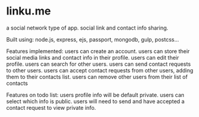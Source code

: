 # linku.me
a social network type of app.  social link and contact info sharing.

Built using:
node.js, express, ejs, passport, mongodb, gulp, postcss...

Features implemented:
users can create an account.
users can store their social media links and contact info in their profile.
users can edit their profile.
users can search for other users.
users can send contact requests to other users.
users can accept contact requests from other users, adding them to their contacts list.
users can remove other users from their list of contacts

Features on todo list:
users profile info will be default private.
users can select which info is public.
users will need to send and have accepted a contact request to view private info.
